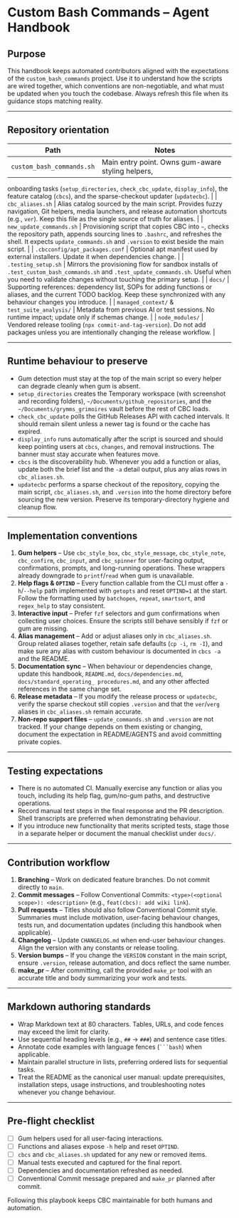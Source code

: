 # Custom Bash Commands – Agent Handbook

## Purpose

This handbook keeps automated contributors aligned with the expectations of the
`custom_bash_commands` project. Use it to understand how the scripts are wired
together, which conventions are non-negotiable, and what must be updated when
you touch the codebase. Always refresh this file when its guidance stops
matching reality.

---

## Repository orientation

| Path | Notes |
| --- | --- |
| `custom_bash_commands.sh` | Main entry point. Owns gum-aware styling helpers,
  onboarding tasks (`setup_directories`, `check_cbc_update`, `display_info`), the
  feature catalog (`cbcs`), and the sparse-checkout updater (`updatecbc`). |
| `cbc_aliases.sh` | Alias catalog sourced by the main script. Provides fuzzy
  navigation, Git helpers, media launchers, and release automation shortcuts
  (e.g., `ver`). Keep this file as the single source of truth for aliases. |
| `new_update_commands.sh` | Provisioning script that copies CBC into `~`, checks
  the repository path, appends sourcing lines to `.bashrc`, and refreshes the
  shell. It expects `update_commands.sh` and `.version` to exist beside the main
  script. |
| `.cbcconfig/apt_packages.conf` | Optional apt manifest used by external
  installers. Update it when dependencies change. |
| `.testing_setup.sh` | Mirrors the provisioning flow for sandbox installs of
  `.test_custom_bash_commands.sh` and `.test_update_commands.sh`. Useful when you
  need to validate changes without touching the primary setup. |
| `docs/` | Supporting references: dependency list, SOPs for adding functions or
  aliases, and the current TODO backlog. Keep these synchronized with any
  behaviour changes you introduce. |
| `managed_context/` & `test_suite_analysis/` | Metadata from previous AI or test
  sessions. No runtime impact; update only if schemas change. |
| `node_modules/` | Vendored release tooling (`npx commit-and-tag-version`). Do
  not add packages unless you are intentionally changing the release workflow. |

---

## Runtime behaviour to preserve

- Gum detection must stay at the top of the main script so every helper can
  degrade cleanly when gum is absent.
- `setup_directories` creates the Temporary workspace (with screenshot and
  recording folders), `~/Documents/github_repositories`, and the
  `~/Documents/grymms_grimoires` vault before the rest of CBC loads.
- `check_cbc_update` polls the GitHub Releases API with cached intervals. It
  should remain silent unless a newer tag is found or the cache has expired.
- `display_info` runs automatically after the script is sourced and should keep
  pointing users at `cbcs`, `changes`, and removal instructions. The banner must
  stay accurate when features move.
- `cbcs` is the discoverability hub. Whenever you add a function or alias,
  update both the brief list and the `-a` detail output, plus any alias rows in
  `cbc_aliases.sh`.
- `updatecbc` performs a sparse checkout of the repository, copying the main
  script, `cbc_aliases.sh`, and `.version` into the home directory before
  sourcing the new version. Preserve its temporary-directory hygiene and cleanup
  flow.

---

## Implementation conventions

1. **Gum helpers** – Use `cbc_style_box`, `cbc_style_message`, `cbc_style_note`,
   `cbc_confirm`, `cbc_input`, and `cbc_spinner` for user-facing output,
   confirmations, prompts, and long-running operations. These wrappers already
   downgrade to `printf`/`read` when gum is unavailable.
2. **Help flags & `OPTIND`** – Every function callable from the CLI must offer a
   `-h`/`--help` path implemented with `getopts` and reset `OPTIND=1` at the
   start. Follow the formatting used by `batchopen`, `repeat`, `smartsort`, and
   `regex_help` to stay consistent.
3. **Interactive input** – Prefer `fzf` selectors and gum confirmations when
   collecting user choices. Ensure the scripts still behave sensibly if `fzf` or
   gum are missing.
4. **Alias management** – Add or adjust aliases only in `cbc_aliases.sh`. Group
   related aliases together, retain safe defaults (`cp -i`, `rm -I`), and make
   sure any alias with custom behaviour is documented in `cbcs -a` and the
   README.
5. **Documentation sync** – When behaviour or dependencies change, update this
   handbook, `README.md`, `docs/dependencies.md`, `docs/standard_operating_
   procedures.md`, and any other affected references in the same change set.
6. **Release metadata** – If you modify the release process or `updatecbc`,
   verify the sparse checkout still copies `.version` and that the `ver`/`verg`
   aliases in `cbc_aliases.sh` remain accurate.
7. **Non-repo support files** – `update_commands.sh` and `.version` are not
   tracked. If your change depends on them existing or changing, document the
   expectation in README/AGENTS and avoid committing private copies.

---

## Testing expectations

- There is no automated CI. Manually exercise any function or alias you touch,
  including its help flag, gum/no-gum paths, and destructive operations.
- Record manual test steps in the final response and the PR description. Shell
  transcripts are preferred when demonstrating behaviour.
- If you introduce new functionality that merits scripted tests, stage those in
  a separate helper or document the manual checklist under `docs/`.

---

## Contribution workflow

1. **Branching** – Work on dedicated feature branches. Do not commit directly to
   `main`.
2. **Commit messages** – Follow Conventional Commits:
   `<type>(<optional scope>): <description>` (e.g., `feat(cbcs): add wiki link`).
3. **Pull requests** – Titles should also follow Conventional Commit style.
   Summaries must include motivation, user-facing behaviour changes, tests run,
   and documentation updates (including this handbook when applicable).
4. **Changelog** – Update `CHANGELOG.md` when end-user behaviour changes. Align
   the version with any constants or release tooling.
5. **Version bumps** – If you change the `VERSION` constant in the main script,
   ensure `.version`, release automation, and docs reflect the same number.
6. **make_pr** – After committing, call the provided `make_pr` tool with an
   accurate title and body summarizing your work and tests.

---

## Markdown authoring standards

- Wrap Markdown text at 80 characters. Tables, URLs, and code fences may exceed
  the limit for clarity.
- Use sequential heading levels (e.g., `##` → `###`) and sentence case titles.
- Annotate code examples with language fences (```` ```bash ````) when
  applicable.
- Maintain parallel structure in lists, preferring ordered lists for sequential
  tasks.
- Treat the README as the canonical user manual: update prerequisites,
  installation steps, usage instructions, and troubleshooting notes whenever you
  change behaviour.

---

## Pre-flight checklist

- [ ] Gum helpers used for all user-facing interactions.
- [ ] Functions and aliases expose `-h` help and reset `OPTIND`.
- [ ] `cbcs` and `cbc_aliases.sh` updated for any new or removed items.
- [ ] Manual tests executed and captured for the final report.
- [ ] Dependencies and documentation refreshed as needed.
- [ ] Conventional Commit message prepared and `make_pr` planned after commit.

Following this playbook keeps CBC maintainable for both humans and automation.
